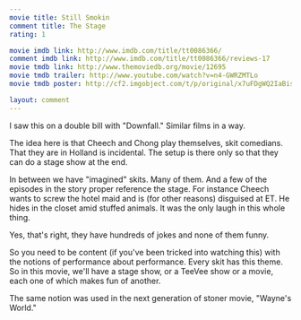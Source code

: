 ```yaml
---
movie title: Still Smokin
comment title: The Stage
rating: 1

movie imdb link: http://www.imdb.com/title/tt0086366/
comment imdb link: http://www.imdb.com/title/tt0086366/reviews-17
movie tmdb link: http://www.themoviedb.org/movie/12695
movie tmdb trailer: http://www.youtube.com/watch?v=n4-GWRZMTLo
movie tmdb poster: http://cf2.imgobject.com/t/p/original/x7uFDgWQ2IaBisKuOxNzyblpnb.jpg

layout: comment
---
```


I saw this on a double bill with "Downfall." Similar films in a way.

The idea here is that Cheech and Chong play themselves, skit comedians. That they are in Holland is incidental. The setup is there only so that they can do a stage show at the end.

In between we have "imagined" skits. Many of them. And a few of the episodes in the story proper reference the stage. For instance Cheech wants to screw the hotel maid and is (for other reasons) disguised at ET. He hides in the closet amid stuffed animals. It was the only laugh in this whole thing.

Yes, that's right, they have hundreds of jokes and none of them funny.

So you need to be content (if you've been tricked into watching this) with the notions of performance about performance. Every skit has this theme. So in this movie, we'll have a stage show, or a TeeVee show or a movie, each one of which makes fun of another.

The same notion was used in the next generation of stoner movie, "Wayne's World."